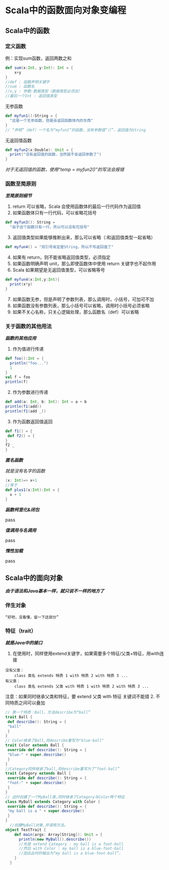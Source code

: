 # Scala中的函数面向对象变编程

## Scala中的函数

### 定义函数

例：实现sum函数，返回两数之和

```Scala
def sum(x:Int, y:Int): Int = {
    x+y
}
//def : 函数声明关键字
//sum : 函数名
//x,y : 参数:数据类型（数据类型必须加）
//最后一个Int : 返回值类型 
```

无参函数

```Scala
def myfun1():String = {
  "这是一个无参函数，但是会返回函数体内的东西"
}
// “声明”（def）一个名为“myfun1”的函数，没有参数值“（）”，返回值为String
```

无返回值函数

```Scala
def myfun2(x:Double): Unit = {
  print("没有返回值的函数，当然就不会返回参数了")
}
```

*对于无返回值的函数，使用“temp = myfun2()”的写法会报错*

### 函数至简原则

***至简原则细节***

1. return 可以省略，Scala 会使用函数体的最后一行代码作为返回值
2. 如果函数体只有一行代码，可以省略花括号

```scala
def myfun3(): String = 
  "由于这个函数只有一行，所以可以没有花括号"
```

3. 返回值类型如果能够推断出来，那么可以省略（:和返回值类型一起省略）

```scala
def myfun4() = "双引号肯定是String，所以不写返回值了"
```

4. 如果有 return，则不能省略返回值类型，必须指定
5. 如果函数明确声明 unit，那么即使函数体中使用 return 关键字也不起作用
6. Scala 如果期望是无返回值类型，可以省略等号

```scala
def myfun4(x:Int,y:Int){
  print(x*y)
}
```

7. 如果函数无参，但是声明了参数列表，那么调用时，小括号，可加可不加
8. 如果函数没有参数列表，那么小括号可以省略，调用时小括号必须省略
9. 如果不关心名称，只关心逻辑处理，那么函数名（def）可以省略

### 关于函数的其他用法

***函数的其他应用***

1. 作为值进行传递

```scala
def foo():Int = {
  println("foo...")
  1
}
val f = foo
println(f)
```

2. 作为参数进行传递

```scala
def add(a: Int, b: Int): Int = a + b
println(f1(add))
println(f1(add _))
```

3. 作为函数返回值返回

```scala
def f1() = {
 def f2() = {
}
f2 _
}
```

***匿名函数***

*就是没有名字的函数*

```scala
(x: Int)=> x+1
//等于
def plus1(x:Int):Int = {
  x + 1
}
```

***函数柯里化&闭包***

pass

***值调用与名调用***

pass

***惰性加载***

pass

## Scala中的面向对象
***由于语法和Java基本一样，就只说不一样的地方了***
### 伴生对象
```
“好吧，没看懂，留一下这部分”
```
### 特征（trait）
***就是Java中的接口***
1. 在使用时，同样使用extend关键字，如果需要多个特征/父类+特征，用with连接
```
没有父类：
    class 类名 extends 特质 1 with 特质 2 with 特质 3 ...
有父类：
    class 类名 extends 父类 with 特质 1 with 特质 2 with 特质 3 ...
```
注意：如果同时继承父类和特征，要 extend 父类 with 特征 关键词不能错
2. 不同特质之间可以叠加
```scala
// 第一个特质：Ball，方法describe为“ball”
trait Ball {
 def describe(): String = {
 "ball"
 }
}
// Color继承了Ball,将describe重写为"blue-ball"
trait Color extends Ball {
 override def describe(): String = {
 "blue-" + super.describe()
 }
}
//Category同样继承了ball,将describe重写为了“foot-ball”
trait Category extends Ball {
 override def describe(): String = {
 "foot-" + super.describe()
 }
}
// 这时创建了一个MyBall类,同时继承了Category与Color两个特征
class MyBall extends Category with Color {
 override def describe(): String = {
 "my ball is a " + super.describe()
 }
}
  //创建MyBall对象,并调用方法。
object TestTrait {
    def main(args: Array[String]): Unit = {
      println(new MyBall().describe())
      //先是 extend Category : my ball is a foot-ball
      //然后 with Color : my ball is a blue-foot-ball
      //因此此时的输出为“my ball is a blue-foot-ball”，
    }
  }

```
